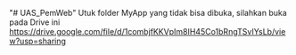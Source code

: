 "# UAS_PemWeb"
Utuk folder MyApp yang tidak bisa dibuka, silahkan buka pada Drive ini
https://drive.google.com/file/d/1combjfKKVpIm8IH45Co1bRngTSvIYsLb/view?usp=sharing

